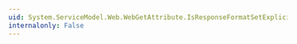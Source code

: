 ```yaml
---
uid: System.ServiceModel.Web.WebGetAttribute.IsResponseFormatSetExplicitly
internalonly: False
---
```

